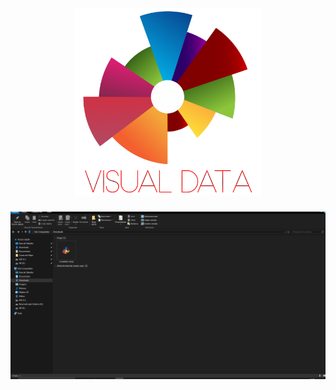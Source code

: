 <h1 align="center">
  <br>
  <img src="https://github.com/fcostafelipe/PI-SPCBrasil-2020/blob/sprint-6/img_git_transparente-01.png" alt="VisualData" width="300"></a>
  <br>
 </h1>
 
 
![screenshot]( https://github.com/fcostafelipe/PI-SPCBrasil-2020/blob/master/gifteste.gif)
